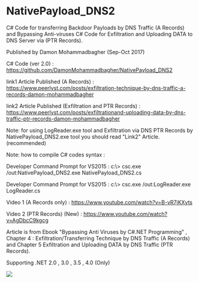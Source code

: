 # NativePayload_DNS2 
 C# Code for transferring Backdoor Payloads by DNS Traffic (A Records) and Bypassing Anti-viruses 
 C# Code for Exfiltration and Uploading DATA to DNS Server via (PTR Records).
 
 Published by Damon Mohammadbagher (Sep-Oct 2017)
 
 C# Code (ver 2.0) : https://github.com/DamonMohammadbagher/NativePayload_DNS2
 
 link1 Article Published (A Records) : https://www.peerlyst.com/posts/exfiltration-technique-by-dns-traffic-a-records-damon-mohammadbagher
 
 link2 Article Published (Exfiltration and PTR Records) : https://www.peerlyst.com/posts/exfiltrationand-uploading-data-by-dns-traffic-ptr-records-damon-mohammadbagher
 
 Note: for using LogReader.exe tool and Exfiltration via DNS PTR Records by NativePayload_DNS2.exe tool you should read "Link2" Article. (recommended)
 
 Note: how to compile C# codes syntax :
 
 Developer Command Prompt for VS2015 : c:\\> csc.exe  /out:NativePayload_DNS2.exe   NativePayload_DNS2.cs
 
 Developer Command Prompt for VS2015 : c:\\> csc.exe  /out:LogReader.exe   LogReader.cs
 
 Video 1 (A Records only) :  https://www.youtube.com/watch?v=B-vR7jKXyts
 
 Video 2 (PTR Records) (New) :  https://www.youtube.com/watch?v=AgDbcC9kgcg
 
 Article is from Ebook "Bypassing Anti Viruses by C#.NET Programming" , Chapter 4 : Exfiltration/Transferring Technique by DNS Traffic (A Records) and Chapter 5 Exfiltration and Uploading DATA by DNS Traffic (PTR Records).
 
 Supporting .NET 2.0 , 3.0 , 3.5 , 4.0 (Only)
 
 <p><a href="https://hits.seeyoufarm.com"><img src="https://hits.seeyoufarm.com/api/count/incr/badge.svg?url=https://github.com/DamonMohammadbagher/NativePayload_DNS2"/></a></p>

